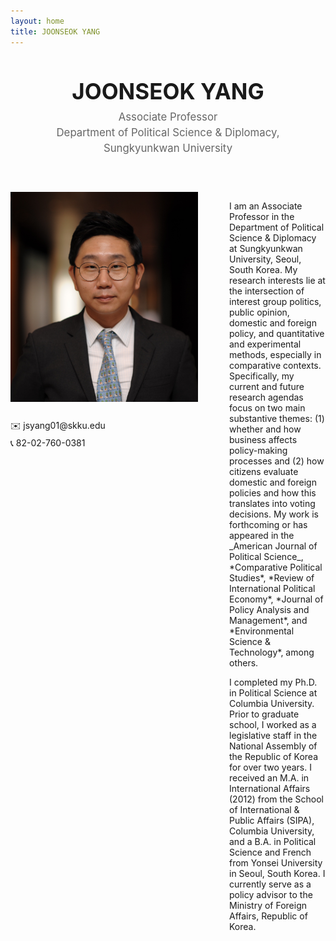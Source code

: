 ```yaml
---
layout: home
title: JOONSEOK YANG
---
```


<div style="text-align: center; margin-bottom: 60px;">
<h1 style="font-size: 2.5em; margin-bottom: 10px;">JOONSEOK YANG</h1>
<p style="font-size: 1.2em; color: #666; margin: 5px 0;">Associate Professor</p>
<p style="font-size: 1.2em; color: #666; margin: 5px 0;">Department of Political Science & Diplomacy,</p>
<p style="font-size: 1.2em; color: #666; margin: 5px 0;">Sungkyunkwan University</p>
</div>

<div style="display: flex; gap: 50px; max-width: 1400px; margin: 0 auto;">
<div style="flex: 0 0 300px;">
<img src="/assets/img/profile.jpg" alt="Joonseok Yang" style="width: 100%; margin-bottom: 20px;">
<p style="margin: 5px 0;">✉️ jsyang01@skku.edu</p>
<p style="margin: 5px 0;">📞 82-02-760-0381</p>
</div>

<div style="flex: 1;">
<p>I am an Associate Professor in the Department of Political Science & Diplomacy at Sungkyunkwan University, Seoul, South Korea. My research interests lie at the intersection of interest group politics, public opinion, domestic and foreign policy, and quantitative and experimental methods, especially in comparative contexts. Specifically, my current and future research agendas focus on two main substantive themes: (1) whether and how business affects policy-making processes and (2) how citizens evaluate domestic and foreign policies and how this translates into voting decisions. My work is forthcoming or has appeared in the _American Journal of Political Science_, *Comparative Political Studies*, *Review of International Political Economy*, *Journal of Policy Analysis and Management*, and *Environmental Science & Technology*, among others.</p>

<p>I completed my Ph.D. in Political Science at Columbia University. Prior to graduate school, I worked as a legislative staff in the National Assembly of the Republic of Korea for over two years. I received an M.A. in International Affairs (2012) from the School of International & Public Affairs (SIPA), Columbia University, and a B.A. in Political Science and French from Yonsei University in Seoul, South Korea. I currently serve as a policy advisor to the Ministry of Foreign Affairs, Republic of Korea.</p>
</div>
</div>
